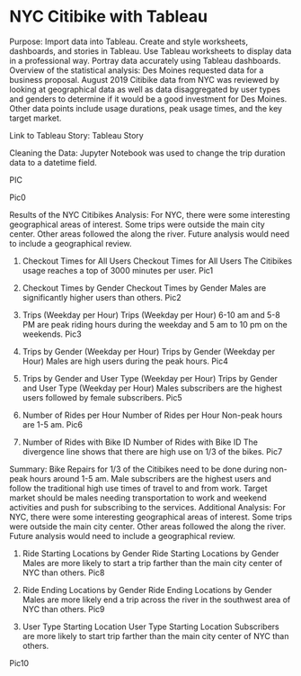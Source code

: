 # NYC Citibike with Tableau

Purpose:
Import data into Tableau.
Create and style worksheets, dashboards, and stories in Tableau.
Use Tableau worksheets to display data in a professional way.
Portray data accurately using Tableau dashboards.
Overview of the statistical analysis:
Des Moines requested data for a business proposal. August 2019 Citibike data from NYC was reviewed by looking at geographical data as well as data disaggregated by user types and genders to determine if it would be a good investment for Des Moines. Other data points include usage durations, peak usage times, and the key target market.

Link to Tableau Story:
Tableau Story

Cleaning the Data:
Jupyter Notebook was used to change the trip duration data to a datetime field. 

PIC

Pic0

Results of the NYC Citibikes Analysis:
For NYC, there were some interesting geographical areas of interest. Some trips were outside the main city center. Other areas followed the along the river. Future analysis would need to include a geographical review.

1. Checkout Times for All Users
Checkout Times for All Users The Citibikes usage reaches a top of 3000 minutes per user.
Pic1

2. Checkout Times by Gender
Checkout Times by Gender Males are significantly higher users than others. 
Pic2

3. Trips (Weekday per Hour)
Trips (Weekday per Hour) 6-10 am and 5-8 PM are peak riding hours during the weekday and 5 am to 10 pm on the weekends. Pic3

4. Trips by Gender (Weekday per Hour)
Trips by Gender (Weekday per Hour) Males are high users during the peak hours. 
Pic4

5. Trips by Gender and User Type (Weekday per Hour)
Trips by Gender and User Type (Weekday per Hour) Males subscribers are the highest users followed by female subscribers. Pic5

6. Number of Rides per Hour
Number of Rides per Hour Non-peak hours are 1-5 am.
Pic6

7. Number of Rides with Bike ID
Number of Rides with Bike ID The divergence line shows that there are high use on 1/3 of the bikes. 
Pic7

Summary:
Bike Repairs for 1/3 of the Citibikes need to be done during non-peak hours around 1-5 am.
Male subscribers are the highest users and follow the traditional high use times of travel to and from work.
Target market should be males needing transportation to work and weekend activities and push for subscribing to the services.
Additional Analysis:
For NYC, there were some interesting geographical areas of interest. Some trips were outside the main city center. Other areas followed the along the river. Future analysis would need to include a geographical review.

1. Ride Starting Locations by Gender
Ride Starting Locations by Gender Males are more likely to start a trip farther than the main city center of NYC than others. 
Pic8

2. Ride Ending Locations by Gender
Ride Ending Locations by Gender Males are more likely end a trip across the river in the southwest area of NYC than others. 
Pic9

3. User Type Starting Location
User Type Starting Location Subscribers are more likely to start trip farther than the main city center of NYC than others. 

Pic10


